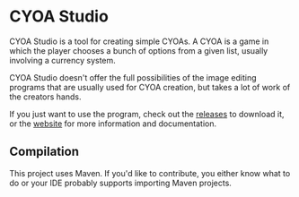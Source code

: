 # CYOA Studio

CYOA Studio is a tool for creating simple CYOAs.
A CYOA is a game in which the player chooses a bunch of options from a given list, usually involving a currency system.

CYOA Studio doesn't offer the full possibilities of the image editing programs that are usually used for CYOA creation, but takes a lot of work of the creators hands.

If you just want to use the program, check out the [releases](https://github.com/Quantencomputer/cyoastudio/releases) to download it, or the [website](https://quantencomputer.github.io/cyoastudio/) for more information and documentation.

## Compilation

This project uses Maven. If you'd like to contribute, you either know what to do or your IDE probably supports importing Maven projects.
